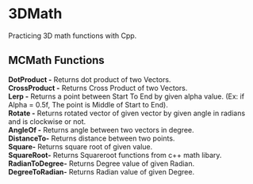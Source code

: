 # 3DMath
Practicing 3D math functions with Cpp.
## MCMath Functions
__DotProduct -__ Returns dot product of two Vectors.  
__CrossProduct -__ Returns Cross Product of two Vectors.  
__Lerp -__ Returns a point between Start To End by given alpha value. (Ex: if Alpha = 0.5f, The point is Middle of Start to End).  
__Rotate -__ Returns rotated vector of given vector by given angle in radians and is clockwise or not.  
__AngleOf -__ Returns angle between two vectors in degree.  
__DistanceTo-__ Returns distance between two points.  
__Square-__ Returns square root of given value.  
__SquareRoot-__ Returns Squareroot functions from c++ math libary.  
__RadianToDegree-__ Returns Degree value of given Radian.  
__DegreeToRadian-__ Returns Radian value of given Degree.  
